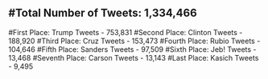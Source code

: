 #Total Number of Tweets: 1,334,466 
---
#First Place: Trump Tweets - 753,831
#Second Place: Clinton Tweets - 188,920
#Third Place: Cruz Tweets - 153,473
#Fourth Place: Rubio Tweets - 104,646
#Fifth Place: Sanders Tweets - 97,509
#Sixth Place: Jeb! Tweets - 13,468
#Seventh Place: Carson Tweets - 13,143
#Last Place: Kasich Tweets - 9,495
